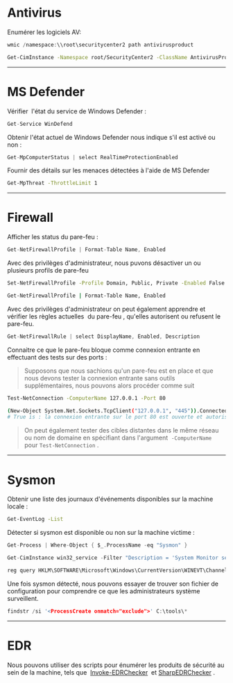 # Antivirus

Enumérer les logiciels AV:

```c
wmic /namespace:\\root\securitycenter2 path antivirusproduct
```

```sh
Get-CimInstance -Namespace root/SecurityCenter2 -ClassName AntivirusProduct
```

---
# MS Defender

Vérifier  l'état du service de Windows Defender :

```c
Get-Service WinDefend
```

Obtenir l'état actuel de Windows Defender nous indique s'il est activé ou non : 

```c
Get-MpComputerStatus | select RealTimeProtectionEnabled
```

Fournir des détails sur les menaces détectées à l'aide de MS Defender

```sh
Get-MpThreat -ThrottleLimit 1
```

---
# Firewall 

Afficher les status du pare-feu : 

```c
Get-NetFirewallProfile | Format-Table Name, Enabled
```

Avec des privilèges d'administrateur, nous puvons désactiver un ou plusieurs profils de pare-feu

```sh
Set-NetFirewallProfile -Profile Domain, Public, Private -Enabled False

Get-NetFirewallProfile | Format-Table Name, Enabled
```

Avec des privilèges d'administrateur on peut  également apprendre et vérifier les règles actuelles  du pare-feu , qu'elles autorisent ou refusent le pare-feu.

```c
Get-NetFirewallRule | select DisplayName, Enabled, Description
```

Connaitre ce que le pare-feu bloque comme connexion entrante en effectuant des tests sur des ports :

>  Supposons que nous sachions qu'un pare-feu est en place et que nous devons tester la connexion entrante sans outils supplémentaires, nous pouvons alors procéder comme suit


```sh
Test-NetConnection -ComputerName 127.0.0.1 -Port 80

(New-Object System.Net.Sockets.TcpClient("127.0.0.1", "445")).Connected
# True is : la connexion entrante sur le port 80 est ouverte et autorisée dans le pare-feu
```

> On peut également tester des cibles distantes dans le même réseau ou nom de domaine en spécifiant dans l'argument  `-ComputerName` pour `Test-NetConnection` .

---
# Sysmon

Obtenir une liste des journaux d'événements disponibles sur la machine locale : 

```sh
Get-EventLog -List
```

Détecter si sysmon est disponible ou non sur la machine victime : 

```c
Get-Process | Where-Object { $_.ProcessName -eq "Sysmon" }

Get-CimInstance win32_service -Filter "Description = 'System Monitor service'"

reg query HKLM\SOFTWARE\Microsoft\Windows\CurrentVersion\WINEVT\Channels\Microsoft-Windows-Sysmon/Operational
```

Une fois sysmon détecté, nous pouvons essayer de trouver son fichier de configuration pour comprendre ce que les administrateurs système surveillent.

```c
findstr /si '<ProcessCreate onmatch="exclude">' C:\tools\*
```

---
# EDR 

Nous pouvons utiliser des scripts pour énumérer les produits de sécurité au sein de la machine, tels que  [Invoke-EDRChecker](https://github.com/PwnDexter/Invoke-EDRChecker)  et [SharpEDRChecker](https://github.com/PwnDexter/SharpEDRChecker) .
